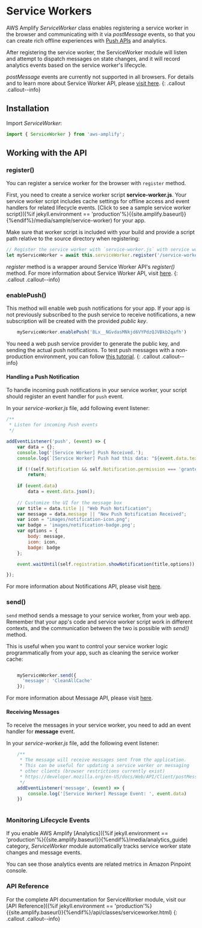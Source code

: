 ---
---
# Service Workers

AWS Amplify *ServiceWorker* class enables registering a service worker in the browser and communicating with it via *postMessage* events, so that you can create rich offline experiences with [Push APIs](https://developer.mozilla.org/en-US/docs/Web/API/Push_API) and analytics. 

After registering the service worker, the ServiceWorker module will listen and attempt to dispatch messages on state changes, and it will record analytics events based on the service worker's lifecycle.

*postMessage* events are currently not supported in all browsers. For details and to learn more about Service Worker API, please [visit here](https://developer.mozilla.org/en-US/docs/Web/API/Service_Worker_API/).
{: .callout .callout--info}

## Installation

Import *ServiceWorker*:
```js
import { ServiceWorker } from 'aws-amplify';
```

## Working with the API

### register()

You can register a service worker for the browser with `register` method. 

First, you need to create a service worker script **service-worker.js**. Your service worker script includes cache settings for offline access and event handlers for related lifecycle events. [Click to see a sample service worker script]({%if jekyll.environment == 'production'%}{{site.amplify.baseurl}}{%endif%}/media/sample/service-worker) for your app. 

Make sure that worker script is included with your build and provide a script path relative to the source directory when registering:

```js
// Register the service worker with `service-worker.js` with service worker scope `/`.
let myServiceWorker = await this.serviceWorker.register('/service-worker.js', '/');
```

*register* method is a wrapper around Service Worker API's *register()* method. For more information about Service Worker API, visit [here](https://developer.mozilla.org/en-US/docs/Web/API/ServiceWorkerContainer/register).
 {: .callout .callout--info}

### enablePush()

This method will enable web push notifications for your app. If your app is not previously subscribed to the push service to receive notifications, a new subscription will be created with the provided *public key*. 

```js
    myServiceWorker.enablePush('BLx__NGvdasMNkjd6VYPdzQJVBkb2qafh')
```

You need a web push service provider to generate the public key, and sending the actual push notifications. To test push messages with a non-production environment, you can follow [this tutorial](https://developers.google.com/web/fundamentals/codelabs/push-notifications/).
{: .callout .callout--info}

#### Handling a Push Notification

To handle incoming push notifications in your service worker, your script should register an event handler for `push` event.

In your *service-worker.js* file, add following event listener:

```js
/**
 * Listen for incoming Push events
 */

addEventListener('push', (event) => {
    var data = {};
    console.log('[Service Worker] Push Received.');
    console.log(`[Service Worker] Push had this data: "${event.data.text()}"`);

    if (!(self.Notification && self.Notification.permission === 'granted')) 
        return;
    
    if (event.data) 
        data = event.data.json();
    
    // Customize the UI for the message box 
    var title = data.title || "Web Push Notification";
    var message = data.message || "New Push Notification Received";
    var icon = "images/notification-icon.png";
    var badge = 'images/notification-badge.png';
    var options = {
        body: message,
        icon: icon,
        badge: badge
    };

    event.waitUntil(self.registration.showNotification(title,options));

});
```

For more information about Notifications API, please visit [here](https://developer.mozilla.org/en-US/docs/Web/API/notification).

### send()

`send` method sends a message to your service worker, from your web app. Remember that your app's code and service worker script work in different contexts, and the communication between the two is possible with *send()* method.

This is useful when you want to control your service worker logic programmatically from your app, such as cleaning the service worker cache:

```js

    myServiceWorker.send({
      'message': 'CleanAllCache'
    });

```

For more information about Message API, please visit [here](https://developer.mozilla.org/en-US/docs/Web/Events/message_(ServiceWorker)).


#### Receiving Messages 

To receive the messages in your service worker, you need to add an event handler for **message** event.

In your *service-worker.js* file, add the following event listener:

```js
    /**
     * The message will receive messages sent from the application.
     * This can be useful for updating a service worker or messaging
     * other clients (browser restrictions currently exist)
     * https://developer.mozilla.org/en-US/docs/Web/API/Client/postMessage
     */
    addEventListener('message', (event) => {
        console.log('[Service Worker] Message Event: ', event.data)
    })
    
```

### Monitoring Lifecycle Events

If you enable AWS Amplify [Analytics]({%if jekyll.environment == 'production'%}{{site.amplify.baseurl}}{%endif%}/media/analytics_guide) category, *ServiceWorker* module automatically tracks service worker state changes and message events.

You can see those analytics events are related metrics in Amazon Pinpoint console.

### API Reference

For the complete API documentation for ServiceWorker module, visit our [API Reference]({%if jekyll.environment == 'production'%}{{site.amplify.baseurl}}{%endif%}/api/classes/serviceworker.html)
{: .callout .callout--info}
